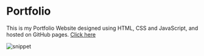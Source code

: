 # Portfolio

This is my Portfolio Website designed using HTML, CSS and JavaScript, and hosted on GitHub pages.
 [Click here](https://stella160.github.io/portfolio)

![snippet](https://github.com/user-Documents/Images/97dcc991-34e8-48ad-8328-4272b02f9069)
